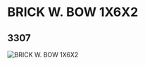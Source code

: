 # BRICK W. BOW 1X6X2
## 3307
![BRICK W. BOW 1X6X2](https://lc-www-live-s.legocdn.com/media/bricks/5/2/330701.jpg)